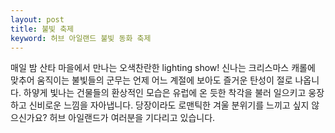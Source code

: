 ```yaml
---
layout: post
title: 불빛 축제
keyword: 허브 아일랜드 불빛 동화 축제
---
```


<p>매일 밤 산타 마을에서 만나는 오색찬란한 lighting show! 신나는 크리스마스 캐롤에 맞추어 움직이는 불빛들의 군무는 언제 어느 계절에 보아도 즐거운 탄성이 절로 나옵니다. 하얗게 빛나는 건물들의 환상적인 모습은 유럽에 온 듯한 착각을 불러 일으키고 웅장하고 신비로운 느낌을 자아냅니다.
   당장이라도 로맨틱한 겨울 분위기를 느끼고 싶지 않으신가요? 허브 아일랜드가 여러분을 기다리고 있습니다.</p>